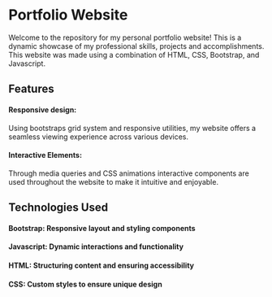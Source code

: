# Portfolio Website
Welcome to the repository for my personal portfolio website! This is a dynamic showcase of my professional skills, projects and accomplishments. This website was made using a combination of HTML, CSS, Bootstrap, and Javascript. 

<h2><b>Features</b></h2>
 <h4>Responsive design:</h4> Using bootstraps grid system and responsive utilities, my website offers a seamless viewing experience across various devices.

 <h4> Interactive Elements:</h4> Through media queries and CSS animations interactive components are used throughout the website to make it intuitive and enjoyable.


<h2><b>Technologies Used</b></h2>
 <h4>Bootstrap: Responsive layout and styling components</h4>
 <h4>Javascript: Dynamic interactions and functionality</h4> 
 <h4>HTML: Structuring content and ensuring accessibility</h4> 
 <h4>CSS: Custom styles to ensure unique design </h4> 
